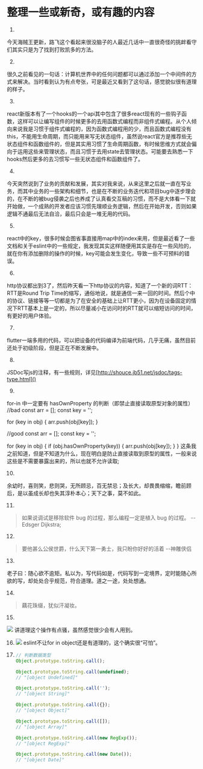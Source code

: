 # 整理一些或新奇，或有趣的内容

1. 
今天海贼王更新，路飞这个看起来很没脑子的人最近几话中一直很奇怪的挑衅看守们其实只是为了找到打败凯多的方法。

2. 
很久之前看见的一句话：计算机世界中的任何问题都可以通过添加一个中间件的方式来解决。当时看到认为有点夸张，可是最近又看到了这句话，感觉貌似很有道理的样子。

3. 
react新版本有了一个hooks的一个api其中包含了很多react现有的一些钩子函数，这样可以让编写组件的时候更多的去用函数式编程而非组件式编程。从个人倾向来说我是习惯于组件式编程的，因为函数式编程用的少，而且函数式编程没有this，不能用生命周期，而只能用来写无状态组件，虽然说react官方是推荐些无状态组件和函数组件的，但是其实用习惯了生命周期函数，有时候思维方式就会偏向于运用这些来管理状态，而且习惯于去用state去管理状态。可能要去熟悉一下hooks然后更多的去习惯写一些无状态组件和函数组件了。

4. 
今天突然说到了业务的贡献和发展，其实对我来说，从来这里之后就一直在写业务，而其中业务的一些架构和细节，也是在不断的业务迭代和项目bug中逐步理会的，在不断的被bug侵袭之后也养成了认真看交互稿的习惯，而不是大体看一下就开始做，一个成熟的开发者应该习惯先理顺业务逻辑，然后在开始开发，否则如果逻辑不通最后无法自洽，最后只会是一堆无用的代码。

5. 
react中的key，很多时候会图省事直接用map中的index来用，但是最近看了一些文档和关于eslint中的一些规定，我发现其实这样随便用其实是存在一些风险的，就在你有添加删除的操作的时候，key可能会发生变化，导致一些不可预料的错误。

6. 
http协议都出到3了，然后昨天看一下http协议的内容，知道了一个新的词RTT：RTT是Round Trip Time的缩写，通俗地说，就是通信一来一回的时间。然后个中的协议、链接等等一切都是为了在安全的基础上让RTT更小，因为在设备固定的情况下RTT基本上是一定的，所以尽量减小在访问时的RTT就可以缩短访问的时间，有更好的用户体验。

7. 
flutter一端多用的代码，可以把设备的代码编译为前端代码，几乎无痛，虽然目前还处于初级阶段，但是正在不断发展中。

8. 
JSDoc写js的注释，有一些规则，详见[http://shouce.jb51.net/jsdoc/tags-type.html]()

9. 
for-in 中一定要有 hasOwnProperty 的判断（即禁止直接读取原型对象的属性）
//bad
const arr = [];
const key = '';

for (key in obj) {
arr.push(obj[key]);
}

//good
const arr = [];
const key = '';

for (key in obj) {
if (obj.hasOwnProperty(key)) {
arr.push(obj[key]);
}
}
这条我之前知道，但是不知道为什么，现在明白是防止直接读取到原型的属性，一般来说这些是不需要暴露出来的，所以也就不允许读取;

10. 
余幼时，喜则笑，悲则哭，无所顾忌，百无禁忌；及长大，却畏畏缩缩，瞻前顾后，是以虽成长却也失其淳朴本心；天下之事，莫不如此。

11. 
> 如果说调试是移除软件 bug 的过程，那么编程一定是植入 bug 的过程。
> --Edsger Dijkstra;

12. 

> 要他甚么公侯世爵，什么天下第一勇士，我只盼你好好的活着
> --神雕侠侣

13. 
老子曰：随心欲不逾矩。私以为，写代码如是，代码写到一定境界，定时能随心所欲的写，却处处合乎规范，符合道理。道之一途，处处想通。

14. 
> 藕花珠缀，犹似汗凝妆。

15. 
![](https://cdn.nlark.com/yuque/0/2019/png/411464/1566457135237-d549762b-b521-4224-bd40-c5f0f21b7025.png#align=left&display=inline&height=236&originHeight=236&originWidth=490&size=0&status=done&width=490)
讲道理这个操作有点骚，虽然感觉很少会有人用到。

16. ![](https://cdn.nlark.com/yuque/0/2019/png/411464/1566457135222-bf9da413-92cd-457e-91c7-94620bbed05e.png#align=left&display=inline&height=818&originHeight=818&originWidth=804&size=0&status=done&width=804)
eslint不让for in object还是有道理的，这个确实很“可怕”。

17. ```js
    // 判断数据类型
    Object.prototype.toString.call();
    
    Object.prototype.toString.call(undefined);
    // "[object Undefined]"
    
    Object.prototype.toString.call('');
    // "[object String]"
    
    Object.prototype.toString.call({});
    // "[object Object]"
    
    Object.prototype.toString.call([]);
    // "[object Array]"
    
    Object.prototype.toString.call(new RegExp());
    // "[object RegExp]"
    
    Object.prototype.toString.call(new Date());
    // "[object Date]"
    ```

    